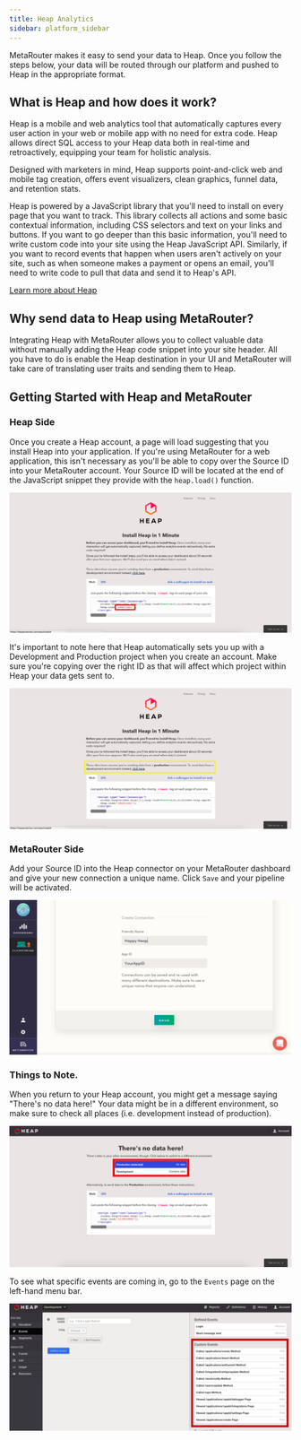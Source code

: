 ```yaml
---
title: Heap Analytics
sidebar: platform_sidebar
---
```


MetaRouter makes it easy to send your data to Heap. Once you follow the steps below, your data will be routed through our platform and pushed to Heap in the appropriate format. 

## What is Heap and how does it work?

Heap is a mobile and web analytics tool that automatically captures every user action in your web or mobile app with no need for extra code. Heap allows direct SQL access to your Heap data both in real-time and retroactively, equipping your team for holistic analysis. 

Designed with marketers in mind, Heap supports point-and-click web and mobile tag creation, offers event visualizers, clean graphics, funnel data, and retention stats. 

Heap is powered by a JavaScript library that you'll need to install on every page that you want to track. This library collects all actions and some basic contextual information, including CSS selectors and text on your links and buttons. If you want to go deeper than this basic information, you'll need to write custom code into your site using the Heap JavaScript API. Similarly, if you want to record events that happen when users aren't actively on your site, such as when someone makes a payment or opens an email, you'll need to write code to pull that data and send it to Heap's API. 

[Learn more about Heap](https://heapanalytics.com/features/sql)

## Why send data to Heap using MetaRouter?

Integrating Heap with MetaRouter allows you to collect valuable data without manually adding the Heap code snippet into your site header. All you have to do is enable the Heap destination in your UI and MetaRouter will take care of translating user traits and sending them to Heap. 

## Getting Started with Heap and MetaRouter

### Heap Side

Once you create a Heap account, a page will load suggesting that you install Heap into your application. If you're using MetaRouter for a web application, this isn't necessary as you'll be able to copy over the Source ID into your MetaRouter account. Your Source ID will be located at the end of the JavaScript snippet they provide with the `heap.load()` function.

![heap-analytics1](../../../images/heap-analytics1.png)

It's important to note here that Heap automatically sets you up with a Development and Production project when you create an account. Make sure you're copying over the right ID as that will affect which project within Heap your data gets sent to.

![heap-analytics2](../../../images/heap-analytics2.png)

### MetaRouter Side

Add your Source ID into the Heap connector on your MetaRouter dashboard and give your new connection a unique name. Click `Save` and your pipeline will be activated.

![heap-analytics3](../../../images/heap-analytics3v2.png)

### Things to Note. 

When you return to your Heap account, you might get a message saying "There's no data here!" Your data might be in a different environment, so make sure to check all places (i.e. development instead of production).

![heap-analytics4](../../../images/heap-analytics4.png)


To see what specific events are coming in, go to the `Events` page on the left-hand menu bar.

![heap-analytics5](../../../images/heap-analytics5.png)